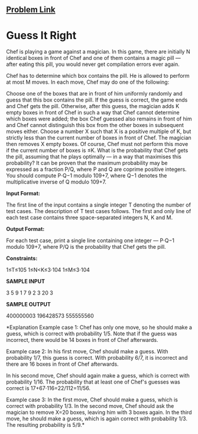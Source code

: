 ## [Problem Link](https://www.codechef.com/FEB19B/problems/GUESSRT)

# **Guess It Right**

Chef is playing a game against a magician. In this game, there are initially N identical boxes in front of Chef and one of them contains a magic pill ― after eating this pill, you would never get compilation errors ever again.

Chef has to determine which box contains the pill. He is allowed to perform at most M moves. In each move, Chef may do one of the following:

Choose one of the boxes that are in front of him uniformly randomly and guess that this box contains the pill. If the guess is correct, the game ends and Chef gets the pill. Otherwise, after this guess, the magician adds K empty boxes in front of Chef in such a way that Chef cannot determine which boxes were added; the box Chef guessed also remains in front of him and Chef cannot distinguish this box from the other boxes in subsequent moves either.
Choose a number X such that X is a positive multiple of K, but strictly less than the current number of boxes in front of Chef. The magician then removes X empty boxes. Of course, Chef must not perform this move if the current number of boxes is ≤K.
What is the probability that Chef gets the pill, assuming that he plays optimally ― in a way that maximises this probability? It can be proven that the maximum probability may be expressed as a fraction P/Q, where P and Q are coprime positive integers. You should compute P⋅Q−1 modulo 109+7, where Q−1 denotes the multiplicative inverse of Q modulo 109+7.

**Input Format:**

The first line of the input contains a single integer T denoting the number of test cases. The description of T test cases follows.
The first and only line of each test case contains three space-separated integers N, K and M.

**Output Format:**

For each test case, print a single line containing one integer ― P⋅Q−1 modulo 109+7, where P/Q is the probability that Chef gets the pill.

**Constraints:**

1≤T≤105
1≤N<K≤3⋅104
1≤M≤3⋅104

**SAMPLE INPUT**

3
5 9 1
7 9 2
3 20 3

**SAMPLE OUTPUT**

400000003
196428573
555555560

*Explanation
Example case 1: Chef has only one move, so he should make a guess, which is correct with probability 1/5. Note that if the guess was incorrect, there would be 14 boxes in front of Chef afterwards.

Example case 2: In his first move, Chef should make a guess. With probability 1/7, this guess is correct. With probability 6/7, it is incorrect and there are 16 boxes in front of Chef afterwards.

In his second move, Chef should again make a guess, which is correct with probability 1/16. The probability that at least one of Chef's guesses was correct is 17+67⋅116=22/112=11/56.

Example case 3: In the first move, Chef should make a guess, which is correct with probability 1/3. In the second move, Chef should ask the magician to remove X=20 boxes, leaving him with 3 boxes again. In the third move, he should make a guess, which is again correct with probability 1/3. The resulting probability is 5/9.*


